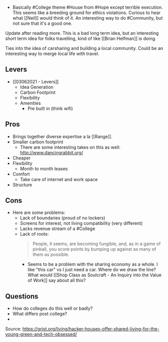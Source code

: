 - Basically #College theme #House from #Hope except terrible execution. This seems like a breeding ground for ethics violations. Curious to hear what [[Neil]] would think of it. An interesting way to do #Community, but not sure that it's a good one. 

Update after reading more. This is a bad long term idea, but an interesting short term idea for folks travelling, kind of like [[Brian Helfman]] is doing. 

Ties into the idea of carsharing and building a local community. Could be an interesting way to merge local life with travel. 

## Levers
- [[03062021 - Levers]]
	- Idea Generation
	- Carbon Footprint
	- Flexibility
	- Amenities
		- Pre built in (think wifi)

## Pros
- Brings together diverse expertise a la [[Range]]. 
- Smaller carbon footprint
	- There are some interesting takes on this as well: http://www.dancingrabbit.org/
- Cheaper
- Flexibility 
	- Month to month leases
- Comfort
	- Take care of internet and work space
- Structure


## Cons
- Here are some problems: 
	- Lack of boundaries (proud of no lockers)
	- Screens for interest, not living compatibility (very different)
	- Lacks revenue stream of a #College
	- Lack of roots: 
		> People, it seems, are becoming fungible, and, as in a game of pinball, you score points by bumping up against as many of them as possible.
		- Seems to be a problem with the sharing economy as a whole. I like "this car" vs I just need a car. Where do we draw the line? What would [[Shop Class as Soulcraft - An Inquiry into the Value of Work]] say about all this?


## Questions
- How do colleges do this well or badly? 
- What differs post college? 
- 

Source: https://grist.org/living/hacker-houses-offer-shared-living-for-the-young-green-and-tech-obsessed/